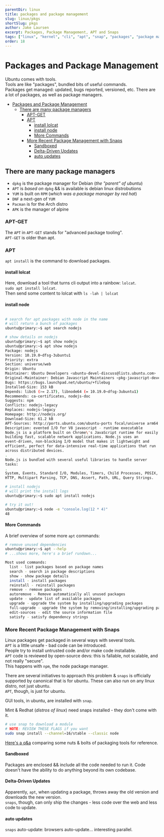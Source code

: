 ```yaml
---
parentDir: linux
title: packages and package management
slug: linux/pkgs
shortSlug: pkgs
author: Jake Laursen
excerpt: Packages, Package Management, APT and Snaps
tags: ["linux", "kernel", "cli", "apt", "snap", "packages", "package management"]
order: 18
---
```


# Packages and Package Management
Ubuntu comes with tools.  
Tools are like "packages", bundled bits of useful commands.  
Packages get managed: updated, bugs reported, versioned, etc. There are a lot of packages, as well as package managers.  

- [Packages and Package Management](#packages-and-package-management)
  - [There are many package managers](#there-are-many-package-managers)
    - [APT-GET](#apt-get)
    - [APT](#apt)
      - [install lolcat](#install-lolcat)
      - [install node](#install-node)
      - [More Commands](#more-commands)
    - [More Recent Package Management with Snaps](#more-recent-package-management-with-snaps)
      - [Sandboxed](#sandboxed)
      - [Delta-Driven Updates](#delta-driven-updates)
      - [auto updates](#auto-updates)
## There are many package managers
- `dpkg` is the package manager for Debian (_the "parent" of ubuntu_)
- `APT` is _based on_ `dpkg` && is available is debian linux distrobutions
- `YUM` is built on `RPM` (_which was a package manager by red hat_)
- `DNF` a next-gen of `YUM`
- `Pacman` is for the Arch distro
- `APK` is the manager of alpine

### APT-GET
The `APT` in `APT-GET` stands for "advanced package tooling".   
`APT-GET` is older than apt.  


### APT 
`apt install` is the command to download packages.   

#### install lolcat
Here, download a tool that turns cli output into a rainbow: 
`lolcat`.  
`sudo apt install lolcat`.  
Then send some content to lolcat with `ls -lah | lolcat`

#### install node
```bash

# search for apt packages with node in the name
# will return a bunch of packages
ubuntu@primary:~$ apt search nodejs

# show details on nodejs
ubuntu@primary:~$ apt show nodejs
ubuntu@primary:~$ apt show nodejs
Package: nodejs
Version: 10.19.0~dfsg-3ubuntu1
Priority: extra
Section: universe/web
Origin: Ubuntu
Maintainer: Ubuntu Developers <ubuntu-devel-discuss@lists.ubuntu.com>
Original-Maintainer: Debian Javascript Maintainers <pkg-javascript-devel@lists.alioth.debian.org>
Bugs: https://bugs.launchpad.net/ubuntu/+filebug
Installed-Size: 153 kB
Depends: libc6 (>= 2.17), libnode64 (= 10.19.0~dfsg-3ubuntu1)
Recommends: ca-certificates, nodejs-doc
Suggests: npm
Conflicts: nodejs-legacy
Replaces: nodejs-legacy
Homepage: http://nodejs.org/
Download-Size: 61.2 kB
APT-Sources: http://ports.ubuntu.com/ubuntu-ports focal/universe arm64 Packages
Description: evented I/O for V8 javascript - runtime executable
Node.js is a platform built on Chrome\'s JavaScript runtime for easily
building fast, scalable network applications. Node.js uses an
event-driven, non-blocking I/O model that makes it lightweight and
efficient, perfect for data-intensive real-time applications that run
across distributed devices.
.
Node.js is bundled with several useful libraries to handle server
tasks:
.
System, Events, Standard I/O, Modules, Timers, Child Processes, POSIX,
HTTP, Multipart Parsing, TCP, DNS, Assert, Path, URL, Query Strings.

# install nodejs
# will print the install logs
ubuntu@primary:~$ sudo apt install nodejs

# try it out!
ubuntu@primary:~$ node -e "console.log(12 * 4)"
48
```


#### More Commands
A brief overview of some more `apt` commands:
```bash
# remove unused dependencies
ubuntu@primary:~$ apt --help
# ...shows more, here's a brief rundown...

Most used commands:
  list - list packages based on package names
  search - search in package descriptions
  show - show package details
  install - install packages
  reinstall - reinstall packages
  remove - remove packages
  autoremove - Remove automatically all unused packages
  update - update list of available packages
  upgrade - upgrade the system by installing/upgrading packages
  full-upgrade - upgrade the system by removing/installing/upgrading packages
  edit-sources - edit the source information file
  satisfy - satisfy dependency strings
```


### More Recent Package Management with Snaps
Linux packages get packaged in several ways with several tools.  
`APT` is a little unsafe - bad code can be introduced.  
People try to install untrusted code and/or make code installable.  
`APT` code is reviewed by open-source devs: this is fallable, not scalable, and not really "secure".  
This happens with `npm`, the node package manager.  

There are several initiatives to approach this problem & `snaps` is officially supported by canonical that is for ubuntu. These can also run on any linux distro, not just ubuntu.  
`APT`, though, is just for ubuntu.

GUI tools, in ubuntu, are installed with `snap`.  

Mint & Redhat (_distros of linux_) need snaps installed - they don't come with it.  

```bash
# use snap to download a module
# NOTE: REVIEW THESE FLAGS if you want
sudo snap install --channel=16/stable --classic node
```
[Here's a q&a](https://askubuntu.com/questions/866511/what-are-the-differences-between-snaps-appimage-flatpak-and-others) comparing some nuts & bolts of packaging tools for reference.  

#### Sandboxed
Packages are enclosed && include all the code needed to run it. Code doesn't have the ability to do anything beyond its own codebase.  

#### Delta-Driven Updates
Apparently, `apt`, when updating a package, throws away the old version and downloads the new version.  
`snaps`, though, can only ship the changes - less code over the web and less code to update.  

#### auto updates
`snaps` auto-update: browsers auto-update... interesting parallel.  